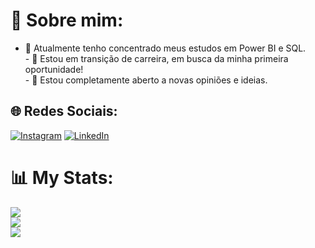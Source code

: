 # 💫 Sobre mim:
- 🌱 Atualmente tenho concentrado meus estudos em Power BI e SQL.<br>- 👯 Estou em transição de carreira, em busca da minha primeira oportunidade!<br>- 🤔 Estou completamente aberto a novas opiniões e ideias.


## 🌐 Redes Sociais:
[![Instagram](https://img.shields.io/badge/Instagram-%23E4405F.svg?logo=Instagram&logoColor=white)](https://instagram.com/kalleu_cr) [![LinkedIn](https://img.shields.io/badge/LinkedIn-%230077B5.svg?logo=linkedin&logoColor=white)](https://linkedin.com/in/https://www.linkedin.com/in/kalleu-ribeiro/) 
# 📊 My Stats:
![](https://github-readme-stats.vercel.app/api?username=Kalloyer&theme=react&hide_border=false&include_all_commits=true&count_private=true)<br/>
![](https://github-readme-streak-stats.herokuapp.com/?user=Kalloyer&theme=react&hide_border=false)<br/>
![](https://github-readme-stats.vercel.app/api/top-langs/?username=Kalloyer&theme=react&hide_border=false&include_all_commits=true&count_private=true&layout=compact)

<!-- Proudly created with GPRM ( https://gprm.itsvg.in ) -->
